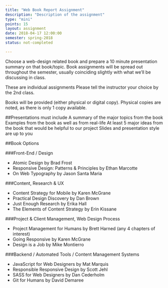 ```yaml
---
title: "Web Book Report Assignment"
description: "Description of the assignment"
type: "mini"
points: 15
layout: assignment
date: 2018-04-17 12:00:00
semester: spring-2018
status: not-completed

---
```


Choose a web-design related book and prepare a 10 minute presentation summary on that book/topic.  Book assignments will be spread out throughout the semester, usually coinciding slightly with what we’ll be discussing in class.  

These are individual assignments  Please tell the instructor your choice by the 2nd class.

Books will be provided (either physical or digital copy).  Physical copies are noted, as there is only 1 copy available.

##Presentations must include
A summary of the major topics from the book
Examples from the book as well as from real-life
At least 5 major ideas from the book that would be helpful to our project
Slides and presentation style are up to you

##Book Options

###Front-End / Design
* Atomic Design by Brad Frost
* Responsive Design: Patterns & Principles by Ethan Marcotte
* On Web Typography by Jason Santa Maria

###Content, Research & UX
* Content Strategy for Mobile by Karen McGrane
* Practical Design Discovery by Dan Brown
* Just Enough Research by Erika Hall
* The Elements of Content Strategy by Erin Kissane

###Project & Client Management, Web Design Process
* Project Management for Humans by Brett Harned (any 4 chapters of interest)
* Going Responsive by Karen McGrane
* Design is a Job by Mike Montierro

###Backend /  Automated Tools / Content Management Systems
* JavaScript for Web Designers by Mat Marquis
* Responsible Responsive Design by Scott Jehl
* SASS for Web Designers by Dan Cederholm
* Git for Humans by David Demaree
